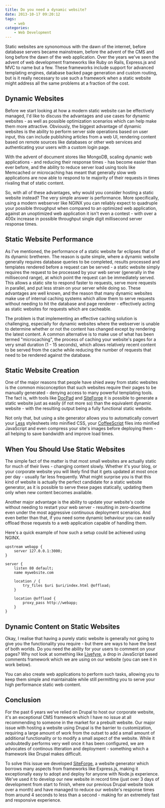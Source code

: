 ```yaml
---
title: Do you need a dynamic website?
date: 2013-10-17 09:20:12
tags:
    - web
categories:
    - Web Development
---
```

Static websites are synonomous with the dawn of the internet, before database servers became mainstream, before the advent of the CMS and long before the dawn of the web application. Over the years we've seen the advent of web development frameworks like Ruby on Rails, Express.js and MVC to name but a few. These frameworks include support for advanced templating engines, database backed page generation and custom routing, but is it really necessary to use such a framework when a static website might address all the same problems at a fraction of the cost.

<!--more-->

## Dynamic Websites
Before we start looking at how a modern static website can be effectively managed, I'd like to discuss the advantages and use cases for dynamic websites - as well as possible optimization scenarios which can help make them more attractive. Obviously, the biggest advantage of dynamic websites is the ability to perform server side operations based on user input, this can include publishing articles from a web UI, rendering content based on remote sources like databases or other web services and authenticating your users with a custom login page.

With the advent of document stores like MongoDB, scaling dynamic web applications - and reducing their response times - has become easier than ever before, and the ability to reduce server load using tools like Memcached or microcaching has meant that generally slow web applications are now able to respond to te majority of their requests in times rivaling that of static content.

So, with all of these advantages, why would you consider hosting a static website instead? The very simple answer is performance. More specifically, using a modern webserver like NGINX you can reliably expect to quadruple your possible throughput when compared to an optimized web application, against an unoptimized web application it isn't even a contest - with over a 400x increase in possible throughput single digit millisecond server response times.

## Static Website Performance
As I've mentioned, the performance of a static website far eclipses that of its dynamic bretheren. The reason is quite simple, where a dynamic website generally requires database queries to be completed, results processed and templates rendered before a request can be served - a static website simply requires the request to be processed by your web server (generally in the millisecond range), at which point the request can be immediately served. This allows a static site to respond faster to requests, serve more requests in parallel, and put less strain on your server while doing so. These advantages are well known, and the reason that many dynamic websites make use of internal caching systems which allow them to serve requests without needing to hit the database and page renderer - effectively acting as static websites for requests which are cacheable.

The problem is that implementing an effective caching solution is challenging, especially for dynamic websites where the webserver is unable to determine whether or not the content has changed except by rendering the latest content. A common alternative is to make use of what has been termed "microcaching", the process of caching your website's pages for a very small duration (1 - 15 seconds), which allows relatively recent content to be served from the cache while reducing the number of requests that need to be rendered against the database.

## Static Website Creation
One of the major reasons that people have shied away from static websites is the common misconception that such websites require their pages to be manually generated - denying access to many powerful templating tools. The fact is, with tools like [DocPad][docpad] and [SiteForge](/siteforge) it is possible to generate a static website just as easily (if not more so) than the equivalent dynamic website - with the resulting output being a fully functional static website.

Not only that, but using a site generator allows you to automatically convert your [Less][less] stylesheets into minified CSS, your [CoffeeScript][coffeescript] files into minified JavaScript and even compress your site's images before deploying them - all helping to save bandwidth and improve load times.

## When You Should Use Static Websites
The simple fact of the matter is that most small websites are actually static for much of their lives - changing content slowly. Whether it's your blog, or your corporate website you will likely find that it gets updated at most once per day - usually far less frequently. What might surprise you is that this kind of website is actually the perfect candidate for a static website generator, as it is possible to serve these pages statically, updating them only when new content becomes available.

Another major advantage is the ability to update your website's code without needing to restart your web server - resulting in zero-downtime even under the most aggressive continuous deployment scenarios. And even better than that, if you need some dynamic behaviour you can easily offload those requests to a web application capable of handling them.

Here's a quick example of how such a setup could be achieved using NGINX.

```
upstream webapp {
	server 127.0.0.1:3000;
}

server {
	listen 80 default;
	name mywebsite.com
	
	location / {
		try_files $uri $uri/index.html @offload;
	}

	location @offload {
		proxy_pass http://webapp;
	}
}
```

## Dynamic Content on Static Websites
Okay, I realise that having a purely static website is generally not going to give you the functionality you require - but there are ways to have the best of both worlds. Do you need the ability for your users to comment on your pages? Why not look at something like [Livefyre][livefyre], a drop in JavaScript based comments framework which we are using on our website (you can see it in work below).

You can also create web applications to perform such tasks, allowing you to keep them simple and maintainable while still permitting you to serve your high performance static web content.

## Conclusion
For the past 6 years we've relied on Drupal to host our corporate website, it's an exceptional CMS framework which I have no issue at all recommending to someone in the market for a prebuilt website. Our major issue with hosting a website using Drupal is the barrier to customization, requiring a large amount of work from the outset to add a small amount of additional functionality or to modify a small aspect of the website. While it undoubtedly performs very well once it has been configured, we are advocates of continous itteration and deployment - something which a framework like Drupal makes difficult.

To solve this issue we developed [SiteForge](/siteforge), a website generator which borrows many aspects from frameworks like Express.js, making it exceptionally easy to adopt and deploy for anyone with Node.js experience. We've used it to develop our new website in record time (just over 3 days of development from start to finish, where our previous Drupal website took over a month) and have managed to reduce our website's response times from around 4 seconds to less than a second - making for an extremely fast and responsive experience.

[docpad]: http://docpad.org
[less]: http://lesscss.org
[coffeescript]: http://coffeescript.org
[livefyre]: http://web.livefyre.com